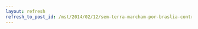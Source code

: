 ```yaml
---
layout: refresh
refresh_to_post_id: /mst/2014/02/12/sem-terra-marcham-por-braslia-contra-a-paralisao-da-reforma-agrria
---
```

